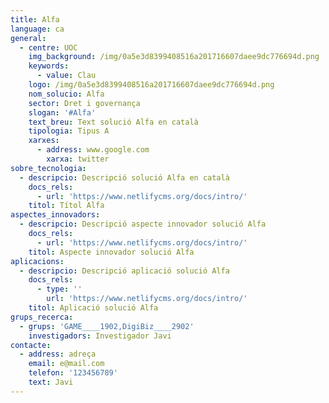 ```yaml
---
title: Alfa
language: ca
general:
  - centre: UOC
    img_background: /img/0a5e3d8399408516a201716607daee9dc776694d.png
    keywords:
      - value: Clau
    logo: /img/0a5e3d8399408516a201716607daee9dc776694d.png
    nom_solucio: Alfa
    sector: Dret i governança
    slogan: '#Alfa'
    text_breu: Text solució Alfa en català
    tipologia: Tipus A
    xarxes:
      - address: www.google.com
        xarxa: twitter
sobre_tecnologia:
  - descripcio: Descripció solució Alfa en català
    docs_rels:
      - url: 'https://www.netlifycms.org/docs/intro/'
    titol: Títol Alfa
aspectes_innovadors:
  - descripcio: Descripció aspecte innovador solució Alfa
    docs_rels:
      - url: 'https://www.netlifycms.org/docs/intro/'
    titol: Aspecte innovador solució Alfa
aplicacions:
  - descripcio: Descripció aplicació solució Alfa
    docs_rels:
      - type: ''
        url: 'https://www.netlifycms.org/docs/intro/'
    titol: Aplicació solució Alfa
grups_recerca:
  - grups: 'GAME____1902,DigiBiz____2902'
    investigadors: Investigador Javi
contacte:
  - address: adreça
    email: e@mail.com
    telefon: '123456789'
    text: Javi
---
```


